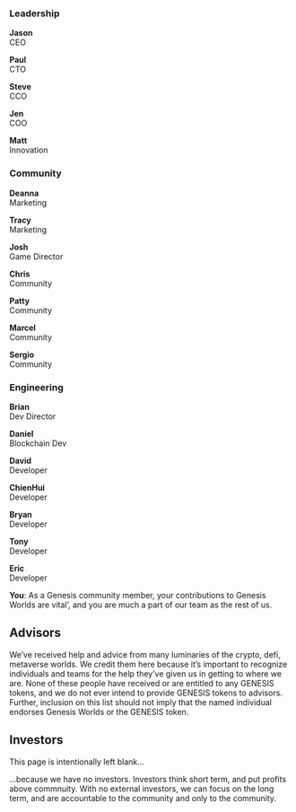 <div class="team-grid">
  <div class="team-column">
    <h3>Leadership</h3>
    <p><b>Jason</b><br>CEO</p>
    <p><b>Paul</b><br>CTO</p>
    <p><b>Steve</b><br>CCO</p>
    <p><b>Jen</b><br>COO</p>
    <p><b>Matt</b><br>Innovation</p>
  </div>

  <div class="team-column">
    <h3>Community</h3>
    <p><b>Deanna</b><br>Marketing</p>
    <p><b>Tracy</b><br>Marketing</p>
    <p><b>Josh</b><br>Game Director</p>
    <p><b>Chris</b><br>Community</p>
    <p><b>Patty</b><br>Community</p>
    <p><b>Marcel</b><br>Community</p>
    <p><b>Sergio</b><br>Community</p>
  </div>

  <div class="team-column">
    <h3>Engineering</h3>
    <p><b>Brian</b><br>Dev Director</p>
    <p><b>Daniel</b><br>Blockchain Dev</p>
    <p><b>David</b><br>Developer</p>
    <p><b>ChienHui</b><br>Developer</p>
    <p><b>Bryan</b><br>Developer</p>
    <p><b>Tony</b><br>Developer</p>
    <p><b>Eric</b><br>Developer</p>
  </div>
</div>

<p><b>You</b>: As a Genesis community member, your contributions to Genesis Worlds are vital’, and you are much a part of our team as the rest of us.</p>


<h2>Advisors</h2>
<p>We’ve received help and advice from many luminaries of the crypto, defi, metaverse worlds. We credit them here because it’s important to recognize individuals and teams for the help they’ve given us in getting to where we are. None of these people have received or are entitled to any GENESIS tokens, and we do not ever intend to provide GENESIS tokens to advisors. Further, inclusion on this list should not imply that the named individual endorses Genesis Worlds or the GENESIS token.</p>

<h2>Investors</h2>
<p>This page is intentionally left blank... </p>
<p>...because we have no investors. Investors think short term, and put profits above commnuity. With no external investors, we can focus on the long term, and are accountable to the community and only to the community.</p>
